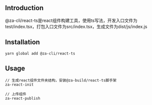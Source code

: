 ## Introduction
@za-cli/react-ts是react组件构建工具，使用ts写法，开发入口文件为test/index.tsx，打包入口文件为src/index.tsx，生成文件为dist/js/index.js

## Installation
```
yarn global add @za-cli/react-ts
```

## Usage
```
// 生成react组件文件夹结构，安装@za-build/react-ts脚手架
za-react-init

// 上传组件
za-react-publish
```
